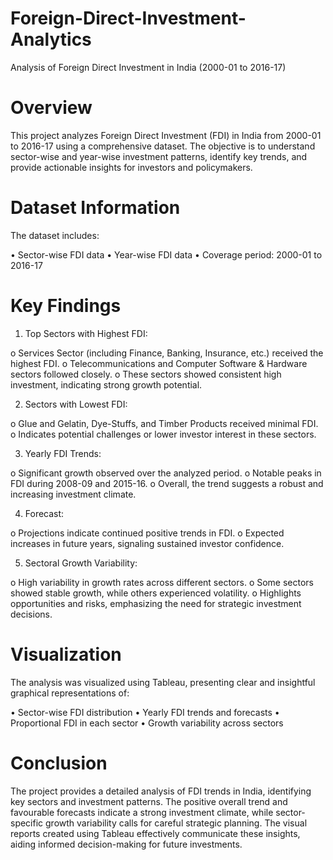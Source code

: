 # Foreign-Direct-Investment-Analytics
Analysis of Foreign Direct Investment in India (2000-01 to 2016-17)
# Overview

This project analyzes Foreign Direct Investment (FDI) in India from 2000-01 to 2016-17 using a comprehensive dataset. The objective is to understand sector-wise and year-wise investment patterns, identify key trends, and provide actionable insights for investors and policymakers.

# Dataset Information

The dataset includes:

•	Sector-wise FDI data
•	Year-wise FDI data
•	Coverage period: 2000-01 to 2016-17

# Key Findings

1.	Top Sectors with Highest FDI:

o	Services Sector (including Finance, Banking, Insurance, etc.) received the highest FDI.
o	Telecommunications and Computer Software & Hardware sectors followed closely.
o	These sectors showed consistent high investment, indicating strong growth potential.

2.	Sectors with Lowest FDI:

o	Glue and Gelatin, Dye-Stuffs, and Timber Products received minimal FDI.
o	Indicates potential challenges or lower investor interest in these sectors.

3.	Yearly FDI Trends:

o	Significant growth observed over the analyzed period.
o	Notable peaks in FDI during 2008-09 and 2015-16.
o	Overall, the trend suggests a robust and increasing investment climate.

4.	Forecast:

o	Projections indicate continued positive trends in FDI.
o	Expected increases in future years, signaling sustained investor confidence.

5.	Sectoral Growth Variability:

o	High variability in growth rates across different sectors.
o	Some sectors showed stable growth, while others experienced volatility.
o	Highlights opportunities and risks, emphasizing the need for strategic investment decisions.


# Visualization

The analysis was visualized using Tableau, presenting clear and insightful graphical representations of:

•	Sector-wise FDI distribution
•	Yearly FDI trends and forecasts
•	Proportional FDI in each sector
•	Growth variability across sectors


# Conclusion

The project provides a detailed analysis of FDI trends in India, identifying key sectors and investment patterns. The positive overall trend and favourable forecasts indicate a strong investment climate, while sector-specific growth variability calls for careful strategic planning. The visual reports created using Tableau effectively communicate these insights, aiding informed decision-making for future investments.

